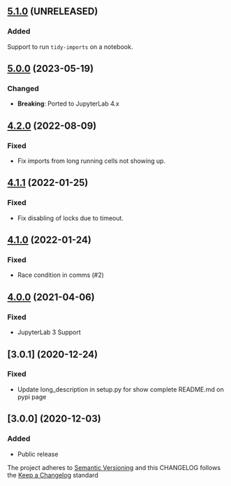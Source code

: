 ## [5.1.0](https://github.com/deshaw/jupyterlab-pyflyby/compare/v5.0.0...v5.1.0) (UNRELEASED)

### Added
Support to run `tidy-imports` on a notebook.

## [5.0.0](https://github.com/deshaw/jupyterlab-pyflyby/compare/v4.2.0...v5.0.0) (2023-05-19)

### Changed

- **Breaking**: Ported to JupyterLab 4.x

## [4.2.0](https://github.com/deshaw/jupyterlab-pyflyby/compare/v4.1.1...v4.2.0) (2022-08-09)

### Fixed

- Fix imports from long running cells not showing up.

## [4.1.1](https://github.com/deshaw/jupyterlab-pyflyby/compare/v4.1.0...v4.1.1) (2022-01-25)

### Fixed

- Fix disabling of locks due to timeout.

## [4.1.0](https://github.com/deshaw/jupyterlab-pyflyby/compare/v4.0.0...v4.1.0) (2022-01-24)

### Fixed

- Race condition in comms (#2)

## [4.0.0](https://github.com/deshaw/jupyterlab-pyflyby/compare/v3.0.1...v4.0.0) (2021-04-06)

### Fixed

- JupyterLab 3 Support

## [3.0.1] (2020-12-24)

### Fixed

- Update long_description in setup.py for show complete README.md on pypi page

## [3.0.0] (2020-12-03)

### Added

- Public release

The project adheres to [Semantic Versioning](https://semver.org/spec/v2.0.0.html) and
this CHANGELOG follows the [Keep a Changelog](https://keepachangelog.com/en/1.0.0/) standard
